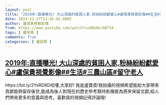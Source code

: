 ```yaml
---
layout: post
title: "2019年:直播曝光! 大山深處的貧困人家,粉絲紛紛獻愛心#盧保貴視覺影像##生活#三農山區#留守老人"
date: 2024-11-27T12:45:02.000Z
author: 盧保貴視覺影像
from: https://www.youtube.com/watch?v=UKbAkrbB7fA
tags: [ 盧保貴 ]
comments: True
categories: [ 盧保貴 ]
---
```

<!--1732711502000-->
[2019年:直播曝光! 大山深處的貧困人家,粉絲紛紛獻愛心#盧保貴視覺影像##生活#三農山區#留守老人](https://www.youtube.com/watch?v=UKbAkrbB7fA)
------

<div>
https://bit.ly/2YsRD8D哈嘍,大家好! 我是盧寶貴!我拍攝的視頻希望能給大家帶來貢獻能夠留存後世,能成為後人對現在的歷史參考期待影像能為將來保留文獻,給人們帶來更多的意義與思考。喜歡我的視頻記得評論哦!
</div>
